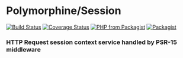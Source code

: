 # Polymorphine/Session
[![Build Status](https://travis-ci.org/shudd3r/polymorphine-session.svg?branch=develop)](https://travis-ci.org/shudd3r/polymorphine-session)
[![Coverage Status](https://coveralls.io/repos/github/shudd3r/polymorphine-session/badge.svg?branch=develop)](https://coveralls.io/github/shudd3r/polymorphine-session?branch=develop)
[![PHP from Packagist](https://img.shields.io/packagist/php-v/polymorphine/session/dev-develop.svg)](https://packagist.org/packages/polymorphine/session)
[![Packagist](https://img.shields.io/packagist/l/polymorphine/session.svg)](https://packagist.org/packages/polymorphine/session)
### HTTP Request session context service handled by PSR-15 middleware
